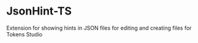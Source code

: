 # JsonHint-TS
Extension for showing hints in JSON files for editing and creating files for Tokens Studio
